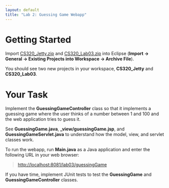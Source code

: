 ```yaml
---
layout: default
title: "Lab 2: Guessing Game Webapp"
---
```


Getting Started
===============

Import [CS320\_Jetty.zip](CS320_Jetty.zip) and [CS320\_Lab03.zip](CS320_Lab03.zip) into Eclipse (**Import &rarr; General &rarr; Existing Projects into Workspace &rarr; Archive File**).

You should see two new projects in your workspace, **CS320\_Jetty** and **CS320\_Lab03**.

Your Task
=========

Implement the **GuessingGameController** class so that it implements a guessing game where the user thinks of a number between 1 and 100 and the web application tries to guess it.

See **GuessingGame.java**, **\_view/guessingGame.jsp**, and **GuessingGameServlet.java** to understand how the model, view, and servlet classes work.

To run the webapp, run **Main.java** as a Java application and enter the following URL in your web browser:

> [http://localhost:8081/lab03/guessingGame](http://localhost:8081/lab03/guessingGame)

If you have time, implement JUnit tests to test the **GuessingGame** and **GuessingGameController** classes.
